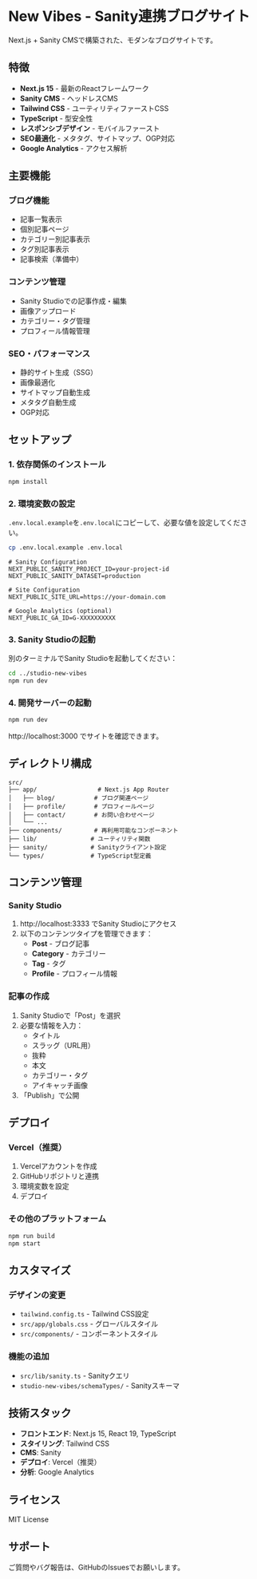 # New Vibes - Sanity連携ブログサイト

Next.js + Sanity CMSで構築された、モダンなブログサイトです。

## 特徴

- **Next.js 15** - 最新のReactフレームワーク
- **Sanity CMS** - ヘッドレスCMS
- **Tailwind CSS** - ユーティリティファーストCSS
- **TypeScript** - 型安全性
- **レスポンシブデザイン** - モバイルファースト
- **SEO最適化** - メタタグ、サイトマップ、OGP対応
- **Google Analytics** - アクセス解析

## 主要機能

### ブログ機能
- 記事一覧表示
- 個別記事ページ
- カテゴリー別記事表示
- タグ別記事表示
- 記事検索（準備中）

### コンテンツ管理
- Sanity Studioでの記事作成・編集
- 画像アップロード
- カテゴリー・タグ管理
- プロフィール情報管理

### SEO・パフォーマンス
- 静的サイト生成（SSG）
- 画像最適化
- サイトマップ自動生成
- メタタグ自動生成
- OGP対応

## セットアップ

### 1. 依存関係のインストール

```bash
npm install
```

### 2. 環境変数の設定

`.env.local.example`を`.env.local`にコピーして、必要な値を設定してください。

```bash
cp .env.local.example .env.local
```

```env
# Sanity Configuration
NEXT_PUBLIC_SANITY_PROJECT_ID=your-project-id
NEXT_PUBLIC_SANITY_DATASET=production

# Site Configuration
NEXT_PUBLIC_SITE_URL=https://your-domain.com

# Google Analytics (optional)
NEXT_PUBLIC_GA_ID=G-XXXXXXXXXX
```

### 3. Sanity Studioの起動

別のターミナルでSanity Studioを起動してください：

```bash
cd ../studio-new-vibes
npm run dev
```

### 4. 開発サーバーの起動

```bash
npm run dev
```

http://localhost:3000 でサイトを確認できます。

## ディレクトリ構成

```
src/
├── app/                 # Next.js App Router
│   ├── blog/           # ブログ関連ページ
│   ├── profile/        # プロフィールページ
│   ├── contact/        # お問い合わせページ
│   └── ...
├── components/         # 再利用可能なコンポーネント
├── lib/               # ユーティリティ関数
├── sanity/            # Sanityクライアント設定
└── types/             # TypeScript型定義
```

## コンテンツ管理

### Sanity Studio

1. http://localhost:3333 でSanity Studioにアクセス
2. 以下のコンテンツタイプを管理できます：
   - **Post** - ブログ記事
   - **Category** - カテゴリー
   - **Tag** - タグ
   - **Profile** - プロフィール情報

### 記事の作成

1. Sanity Studioで「Post」を選択
2. 必要な情報を入力：
   - タイトル
   - スラッグ（URL用）
   - 抜粋
   - 本文
   - カテゴリー・タグ
   - アイキャッチ画像
3. 「Publish」で公開

## デプロイ

### Vercel（推奨）

1. Vercelアカウントを作成
2. GitHubリポジトリと連携
3. 環境変数を設定
4. デプロイ

### その他のプラットフォーム

```bash
npm run build
npm start
```

## カスタマイズ

### デザインの変更

- `tailwind.config.ts` - Tailwind CSS設定
- `src/app/globals.css` - グローバルスタイル
- `src/components/` - コンポーネントスタイル

### 機能の追加

- `src/lib/sanity.ts` - Sanityクエリ
- `studio-new-vibes/schemaTypes/` - Sanityスキーマ

## 技術スタック

- **フロントエンド**: Next.js 15, React 19, TypeScript
- **スタイリング**: Tailwind CSS
- **CMS**: Sanity
- **デプロイ**: Vercel（推奨）
- **分析**: Google Analytics

## ライセンス

MIT License

## サポート

ご質問やバグ報告は、GitHubのIssuesでお願いします。